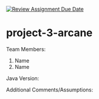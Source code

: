 [![Review Assignment Due Date](https://classroom.github.com/assets/deadline-readme-button-24ddc0f5d75046c5622901739e7c5dd533143b0c8e959d652212380cedb1ea36.svg)](https://classroom.github.com/a/IA4P3d_M)
# project-3-arcane

Team Members:
1. Name
2. Name

Java Version:

Additional Comments/Assumptions:

